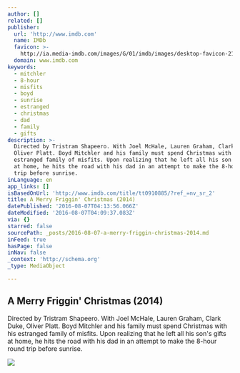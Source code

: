 ```yaml
---
author: []
related: []
publisher:
  url: 'http://www.imdb.com'
  name: IMDb
  favicon: >-
    http://ia.media-imdb.com/images/G/01/imdb/images/desktop-favicon-2165806970._CB282524575_.ico
  domain: www.imdb.com
keywords:
  - mitchler
  - 8-hour
  - misfits
  - boyd
  - sunrise
  - estranged
  - christmas
  - dad
  - family
  - gifts
description: >-
  Directed by Tristram Shapeero. With Joel McHale, Lauren Graham, Clark Duke,
  Oliver Platt. Boyd Mitchler and his family must spend Christmas with his
  estranged family of misfits. Upon realizing that he left all his son's gifts
  at home, he hits the road with his dad in an attempt to make the 8-hour round
  trip before sunrise.
inLanguage: en
app_links: []
isBasedOnUrl: 'http://www.imdb.com/title/tt0910885/?ref_=nv_sr_2'
title: A Merry Friggin' Christmas (2014)
datePublished: '2016-08-07T04:13:56.066Z'
dateModified: '2016-08-07T04:09:37.083Z'
via: {}
starred: false
sourcePath: _posts/2016-08-07-a-merry-friggin-christmas-2014.md
inFeed: true
hasPage: false
inNav: false
_context: 'http://schema.org'
_type: MediaObject

---
```

<article style=""><h1>A Merry Friggin' Christmas (2014)</h1><p>Directed by Tristram Shapeero. With Joel McHale, Lauren Graham, Clark Duke, Oliver Platt. Boyd Mitchler and his family must spend Christmas with his estranged family of misfits. Upon realizing that he left all his son's gifts at home, he hits the road with his dad in an attempt to make the 8-hour round trip before sunrise.</p><img src="http://ia.media-imdb.com/images/M/MV5BMTk1NDQ4MzE4Nl5BMl5BanBnXkFtZTgwNTU2NjY5MjE@._V1_UY1200_CR100,0,630,1200_AL_.jpg" /></article>